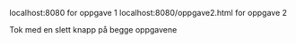 localhost:8080 for oppgave 1 
localhost:8080/oppgave2.html for oppgave 2

Tok med en slett knapp på begge oppgavene
